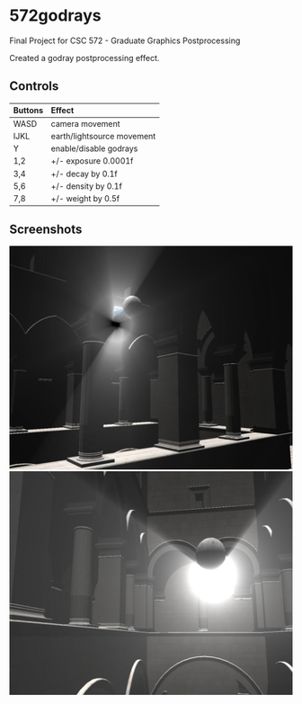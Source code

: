 # 572godrays
Final Project for CSC 572 - Graduate Graphics Postprocessing

Created a godray postprocessing effect. 

## Controls
| Buttons | Effect |
|---|:---|
| WASD | camera movement|
| IJKL | earth/lightsource movement |
| Y | enable/disable godrays |
| 1,2 | +/- exposure 0.0001f |
| 3,4 | +/- decay by 0.1f |
| 5,6 | +/- density by 0.1f |
| 7,8 | +/- weight by 0.5f |

## Screenshots
![Behind a Pillar](https://github.com/DeLucaJ/572godrays/blob/master/screenshots/godrays1.png "Behind a Pillar")
![Partial Lunar Eclipse](https://github.com/DeLucaJ/572godrays/blob/master/screenshots/godrays2.png "Partial Lunar Eclipse")
